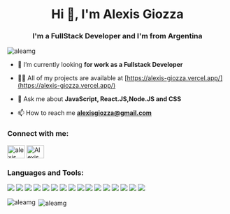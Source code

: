 <h1 align="center">Hi 👋, I'm Alexis Giozza</h1>
<h3 align="center">I'm a FullStack Developer and I'm from Argentina</h3>

<p align="left"> <img src="https://komarev.com/ghpvc/?username=aleamg&label=Profile%20views&color=0e75b6&style=flat" alt="aleamg" /> </p>

- 🌱 I’m currently looking **for work as a Fullstack Developer**

- 👨‍💻 All of my projects are available at [https://alexis-giozza.vercel.app/](https://alexis-giozza.vercel.app/)

- 💬 Ask me about **JavaScript, React.JS,Node.JS and CSS**

- 📫 How to reach me **alexisgiozza@gmail.com**

<h3 align="left">Connect with me:</h3>
<p align="left">
<a href="https://linkedin.com/in/alexis giozza" target="blank"><img align="center" src="https://raw.githubusercontent.com/rahuldkjain/github-profile-readme-generator/master/src/images/icons/Social/linked-in-alt.svg" alt="alexis giozza" height="30" width="40" /></a>
<a href="https://discord.gg/Alexis Giozza#7077" target="blank"><img align="center" src="https://raw.githubusercontent.com/rahuldkjain/github-profile-readme-generator/master/src/images/icons/Social/discord.svg" alt="Alexis Giozza#7077" height="30" width="40" /></a>
</p>

<h3 align="left">Languages and Tools:</h3>
<p align="left">
    <img src="https://img.shields.io/badge/JavaScript-323330?style=for-the-badge&logo=javascript&logoColor=F7DF1E" />
    <img src="https://img.shields.io/badge/HTML5-E34F26?style=for-the-badge&logo=html5&logoColor=white" />
    <img src="https://img.shields.io/badge/CSS3-1572B6?style=for-the-badge&logo=css3&logoColor=white" />
    <img src="https://img.shields.io/badge/sass-C71585?style=for-the-badge&logo=sass&logoColor=white" />
    <img src="https://img.shields.io/badge/json-5E5C5C?style=for-the-badge&logo=json&logoColor=white" />
    <img src="https://img.shields.io/badge/Node.js-339933?style=for-the-badge&logo=nodedotjs&logoColor=white" />
    <img src="https://img.shields.io/badge/npm-CB3837?style=for-the-badge&logo=npm&logoColor=white" />
    <img src="https://img.shields.io/badge/React-20232A?style=for-the-badge&logo=react&logoColor=61DAFB" />
    <img src="https://img.shields.io/badge/React_Router-CA4245?style=for-the-badge&logo=react-router&logoColor=white" />
    <img src="https://img.shields.io/badge/Redux-593D88?style=for-the-badge&logo=redux&logoColor=white" />
    <img src="https://img.shields.io/badge/PostgreSQL-316192?style=for-the-badge&logo=postgresql&logoColor=white" />
    <img src="https://img.shields.io/badge/MongoDB-4EA94B?style=for-the-badge&logo=mongodb&logoColor=white" />
    <img src="https://img.shields.io/badge/Bootstrap-563D7C?style=for-the-badge&logo=bootstrap&logoColor=white" />
    <img src="https://img.shields.io/badge/Material%20UI-007FFF?style=for-the-badge&logo=mui&logoColor=white" />
    <img src="https://img.shields.io/badge/Postman-FF6C37?style=for-the-badge&logo=Postman&logoColor=white" />
    <img src="https://img.shields.io/badge/Netlify-00C7B7?style=for-the-badge&logo=netlify&logoColor=white" />
  </p>

<p><img align="left" src="https://github-readme-stats.vercel.app/api/top-langs?username=aleamg&show_icons=true&locale=en&layout=compact" alt="aleamg" /></p>

<p>&nbsp;<img align="center" src="https://github-readme-stats.vercel.app/api?username=aleamg&show_icons=true&locale=en" alt="aleamg" /></p>
